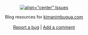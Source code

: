 <div id="top"></div>

<div align="center">
  
  [![align="center" Issues][issues-shield]][issues-url]

  <p align="center">
    Blog resources for <a href="https://kimanimbugua.com"> kimanimbugua.com </a>
    <br /><br />
    <a href="https://github.com/kimani-m/kmb-resources/issues">Report a bug</a>
    |
    <a href="https://github.com/kimani-m/kmb-resources/issues">Add a comment</a>
  </p>
  
</div>

<!-- PROJECT SHIELDS -->
<!--
*** I'm using markdown "reference style" links for readability.
*** Reference links are enclosed in brackets [ ] instead of parentheses ( ).
*** See the bottom of this document for the declaration of the reference variables
*** for contributors-url, forks-url, etc. This is an optional, concise syntax you may use.
*** https://www.markdownguide.org/basic-syntax/#reference-style-links
-->

<!-- MARKDOWN LINKS & IMAGES --> 
<!-- https://www.markdownguide.org/basic-syntax/#reference-style-links -->
[forks-shield]: https://img.shields.io/github/forks/kimani-m/kmb-resources.svg?style=for-the-badge
[forks-url]: https://github.com/kimani-m/kmb-resources/network/members
[issues-shield]: https://img.shields.io/github/issues/kimani-m/kmb-resources.svg?style=for-the-badge
[issues-url]: https://github.com/kimani-m/kmb-resources/issues
[license-shield]: https://img.shields.io/github/license/kimani-m/kmb-resources.svg?style=for-the-badge
[license-url]: https://www.gnu.org/licenses/agpl-3.0.en.html
